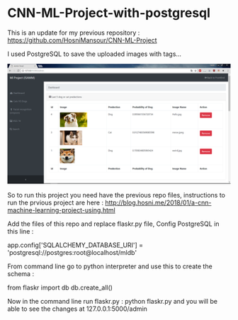 # CNN-ML-Project-with-postgresql

This is an update for my previous repository : https://github.com/HosniMansour/CNN-ML-Project

I used PostgreSQL to save the uploaded images with tags...

![alt text](https://github.com/HosniMansour/CNN-ML-Project-with-postgresql/blob/master/Screenshot/home.PNG?raw=true)

So to run this project you need have the previous repo files, instructions to run the prvious project are here : http://blog.hosni.me/2018/01/a-cnn-machine-learning-project-using.html

Add the files of this repo and replace flaskr.py file, Config PostgreSQL in this line :

app.config['SQLALCHEMY_DATABASE_URI'] = 'postgresql://postgres:root@localhost/mldb'

From command line go to python interpreter and use this to create the schema :

from flaskr import db
db.create_all()

Now in the command line run flaskr.py : python flaskr.py and you will be able to see the changes at 127.0.0.1:5000/admin

